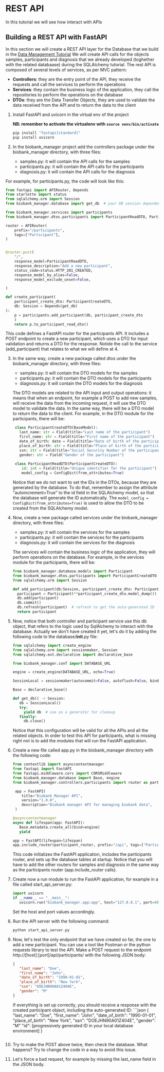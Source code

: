 # REST API

In this tutorial we will see how interact with APIs

## Building a REST API with FastAPI

In this section we will create a REST API layer for the Database that we build in the [Data Management Tutorial](../tutorial-data-management/Data_Management_Tutorial.md)
We will create API calls for the objects samples, participants and diagnosis that we already developed (toghether with the related databaase) 
during the SQLAlchemy tutorial.
The rest API is composed of several levels of services, as per MVC pattern: 
- **Controllers**: they are the entry point of the API, they receive the requests and call the services to perform the operations
- **Services**: they contain the business logic of the application, they call the repositories to perform the operations on the database
- **DTOs**: they are the Data Transfer Objects, they are used to validate the data received from the API and to return the data to the client
1. Install FastAPI and uvicorn in the virtual env of the project
   
   **NB: remember to activate the virtualenv with `source venv/bin/activate`**

   ```bash
   pip install "fastapi[standard]"
   pip install uvicorn
   ```

2. In the biobank_manager project add the controllers package under the biobank_manager directory, with three files:
    - samples.py: it will contain the API calls for the samples
    - participants.py: it will contain the API calls for the participants
    - diagnosis.py: it will contain the API calls for the diagnosis

For example, for participants.py, the code will look like this:

```python
from fastapi import APIRouter, Depends
from starlette import status
from sqlalchemy.orm import Session
from biobank_manager.database import get_db  # your DB session dependency

from biobank_manager.services import participants
from biobank_manager.dtos.participants import ParticipantReadDTO, ParticipantCreateDTO

router = APIRouter(
    prefix="/participants",
    tags=["Participant"],
)


@router.post(
    "/",
    response_model=ParticipantReadDTO,
    response_description="Add a new participant",
    status_code=status.HTTP_201_CREATED,
    response_model_by_alias=False,
    response_model_exclude_unset=False,

)

def create_participant(
    participant_create_dto: ParticipantCreateDTO,
    db: Session = Depends(get_db)
):
    p = participants.add_participant(db, participant_create_dto
    )
    return p.to_participant_read_dto()
```
This code defines a FastAPI router for the participants API. It includes a POST endpoint to create a new participant, which uses a DTO for input validation and returns a DTO for the response.
Notide the call to the service (add_participant) that relates to what we will define at 4.

3. In the same way, create a new package called dtos under the biobank_manager directory, with three files:
    - samples.py: it will contain the DTO models for the samples
    - participants.py: it will contain the DTO models for the participants
    - diagnosis.py: it will contain the DTO models for the diagnosis

   The DTO models are related to the API input and output operations: it means that when an endpoint, for example 
   a POST to add new samples, will receive the data from the incoming request, it will use the DTO model to validate the data.
   In the same way, there will be a DTO model to return the data to the client.
   For example, in the DTO module for the participants, there will be: 
   ```python
    class ParticipantCreateDTO(BaseModel):
      last_name: str = Field(title="Last name of the participant")
      first_name: str = Field(title="First name of the participant")
      date_of_birth: date = Field(title="Date of birth of the participant in ISO format (YYYY-MM-DD)")
      place_of_birth: str = Field(title="Place of birth of the participant")
      ssn: str = Field(title="Social Security Number of the participant")
      gender: str = Field("Gender of the participant")
 
    class ParticipantReadDTO(ParticipantCreateDTO):
       id: int = Field(title="Unique identifier for the participant")
       model_config = ConfigDict(from_attributes=True)
   
    ```
   Notice that we do not want to set the IDs in the DTOs, because they are generated by the database. To do that, 
   remember to assign the attribute "autoincrement=True" to the id field in the SQLAlchemy model, so that the database will generate the ID automatically.
   The `model_config = ConfigDict(from_attributes=True)` is used to allow the DTO to be created from the SQLAlchemy model.

4. Now, create a new package called services under the biobank_manager directory, with three files:
    - samples.py: it will contain the services for the samples
    - participants.py: it will contain the services for the participants
    - diagnosis.py: it will contain the services for the diagnosis
   
    The services will contain the business logic of the application, they will perform operations on the database.
    For example, in the services module for the participants, there will be:
    ```python
   from biobank_manager.database.models import Participant
   from biobank_manager.dtos.participants import ParticipantCreateDTO
   from sqlalchemy.orm import Session

   def add_participant(db:Session, participant_create_dto: ParticipantCreateDTO):
      participant = Participant(**participant_create_dto.model_dump())  # unpack DTO fields into model
      db.add(participant)
      db.commit()
      db.refresh(participant)  # refresh to get the auto-generated ID
      return participant
5. Now, notice that both controller and participant service use this db object, that refers to the
   logic used by SqlAlchemy to interact with the database. Actually we don't have created it yet, 
   let's do it by adding the following code to the database/__init__.py file:
   ```python
   from sqlalchemy import create_engine
   from sqlalchemy.orm import sessionmaker, Session
   from sqlalchemy.ext.declarative import declarative_base

   from biobank_manager.conf import DATABASE_URL

   engine = create_engine(DATABASE_URL, echo=True)

   SessionLocal = sessionmaker(autocommit=False, autoflush=False, bind=engine)

   Base = declarative_base()

   def get_db() -> Session:
      db = SessionLocal()
      try:
        yield db  # use as a generator for cleanup
      finally:
        db.close()
   ```
   Notice that this configuration will be valid for all the APIs and all the related objects.
   In order to test this API for participants, what is missing right not is to add the modules 
   that will run the FastAPI application. 
6. Create a new file called app.py in the biobank_manager directory with the following code:
   ```python
   from contextlib import asynccontextmanager
   from fastapi import FastAPI
   from fastapi.middleware.cors import CORSMiddleware
   from biobank_manager.database import Base, engine
   from biobank_manager.controllers.participants import router as participant_router

    app = FastAPI(
       title="Biobank Manager API",
       version="1.0.0",
       description="Biobank manager API for managing biobank data",
    )
   
   @asynccontextmanager
   async def lifespan(app: FastAPI):
      Base.metadata.create_all(bind=engine)
      yield

   app = FastAPI(lifespan=lifespan)
   app.include_router(participant_router, prefix="/api", tags=["Participants"])

   ```
    This code initializes the FastAPI application, includes the participants router, 
    and sets up the database tables at startup. Notice that you will have to add the other routers 
    for samples and diagnosis in the same way as the participants router (app.include_router calls).
7. Create now a run module to run the FastAPI application, for example in a file called start_api_server.py:
   ```python
   import uvicorn
   if __name__ == "__main__":
      uvicorn.run("biobank_manager.app:app", host="127.0.0.1", port=8000, reload=True)
    ```
   Set the host and port values accordingly. 
8. Run the API server with the following command:
   ```bash
   python start_api_server.py
   ```
9. Now, let's test the only endpoint that we have created so far, the one to add a new participant.
   You can use a tool like Postman or the python requests library to test the API.
   Make a POST request to the endpoint http://[host]:[port]/api/participants/ with the following JSON body:
   ```json
   {
      "last_name": "Doe",
      "first_name": "John",
      "date_of_birth": "1990-01-01",
      "place_of_birth": "New York",
      "ssn": "DOEJHN90A01Z404E",
      "gender": "M"
   }
    ```
    If everything is set up correctly, you should receive a response with the created participant object, including the auto-generated ID:
       ```json
   {
      "last_name": "Doe",
      "first_name": "John",
      "date_of_birth": "1990-01-01",
      "place_of_birth": "New York",
      "ssn": "DOEJHN90A01Z404E",
      "gender": "M"
      "id": [progressively generated ID in your local database environment]
   }
    ```
10. Try to make the POST above twice, then check the database. What happens? Try to change the code 
    in a way to avoid this issue. 
11. Let's force a bad request, for example by missing the last_name field in the JSON body. 


